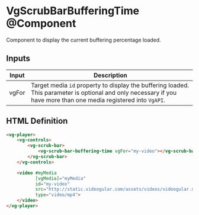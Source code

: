 # VgScrubBarBufferingTime @Component

Component to display the current buffering percentage loaded.

## Inputs

| Input | Description |
|--- |--- |
| vgFor | Target media `id` property to display the buffering loaded. This parameter is optional and only necessary if you have more than one media registered into `VgAPI`. |

## HTML Definition

```html
<vg-player>
    <vg-controls>
        <vg-scrub-bar>
            <vg-scrub-bar-buffering-time vgFor="my-video"></vg-scrub-bar-buffering-time>
        </vg-scrub-bar>
    </vg-controls>

    <video #myMedia
           [vgMedia]="myMedia"
           id="my-video"
           src="http://static.videogular.com/assets/videos/videogular.mp4"
           type="video/mp4">
    </video>
</vg-player>
```
